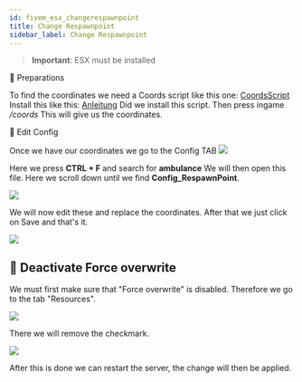 ```yaml
---
id: fivem_esx_changerespawnpoint
title: Change Respawnpoint
sidebar_label: Change Respawnpoint 
---
```


> **Important**: ESX must be installed

📔 Preparations

To find the coordinates we need a Coords script like this one:
[CoordsScript](https://github.com/qalle-fivem/qalle_coords)
Install this like this: [Anleitung](fivem_installresources.md)
Did we install this script. Then press ingame */coords*
This will give us the coordinates.

📑 Edit Config

Once we have our coordinates we go to the Config TAB
![](https://screensaver01.zap-hosting.com/index.php/s/zSGtzZJf955QJqK/preview)

Here we press **CTRL + F** and search for **ambulance**
We will then open this file.
Here we scroll down until we find **Config_RespawnPoint**.

![](https://screensaver01.zap-hosting.com/index.php/s/Nz9qMExnqoN5Kpt/preview)

We will now edit these and replace the coordinates.
After that we just click on Save and that's it.

![](https://screensaver01.zap-hosting.com/index.php/s/4HegmRJsosNXaW6/preview)

## 📔 Deactivate Force overwrite

We must first make sure that "Force overwrite" is disabled.
Therefore we go to the tab "Resources".

![](https://screensaver01.zap-hosting.com/index.php/s/6ZXxWHN4wCE6WcE/preview)

There we will remove the checkmark.

![](https://screensaver01.zap-hosting.com/index.php/s/KqWnnT98PB8W9QD/preview)

After this is done we can restart the server, the change will then be applied.